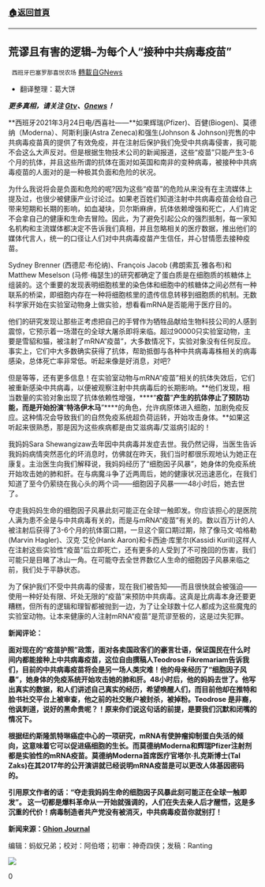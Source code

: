 ###  [:house:返回首頁](https://github.com/ourhimalayas/txt)
---

## 荒谬且有害的逻辑&#8211;为每个人“接种中共病毒疫苗”
` 西班牙巴塞罗那喜悦农场` [轉載自GNews](https://gnews.org/zh-hans/1013889/)

- 翻译整理：葛大饼


***更多真相，请关注 [Gtv](https://gtv.org/)、[Gnews](https://gnews.org/)！***

**西班牙2021年3月24日电/西喜社——**如果辉瑞(Pfizer)、百健(Biogen)、莫德纳（Moderna）、阿斯利康(Astra Zeneca)和强生(Johnson & Johnson)兜售的中共病毒疫苗真的提供了有效免疫，并在注射后保护我们免受中共病毒侵害，我可能不会这么大声反对。但是根据生物技术公司的新闻报道，这些“疫苗”只能产生3-6个月的抗体，并且这些所谓的抗体在面对如英国和南非的变种病毒，被接种中共病毒疫苗的人面对的是一种极其负面和危险的状况。

为什么我说将会是负面和危险的呢?因为这些“疫苗”的危险从来没有在主流媒体上提及过，也很少被健康产业讨论过。如果老百姓们知道注射中共病毒疫苗会给自己带来短期和长期的影响，如血凝块，贝尔斯麻痹，抗体依赖增强和死亡，人们肯定不会拿自己的健康和生命去冒险。因此，为了避免引起公众的强烈抵制，每一家知名机构和主流媒体都决定不告诉我们真相，并且忽略相关的医疗数据，推出他们的媒体代言人，统一的口径让人们对中共病毒疫苗产生信任，并心甘情愿去接种疫苗。

Sydney Brenner (西德尼·布伦纳)、François Jacob (弗朗索瓦·雅各布)和Matthew Meselson (马修·梅瑟生)的研究都确定了蛋白质是在细胞质的核糖体上组装的。这个重要的发现表明细胞核里的染色体和细胞中的核糖体之间必然有一种联系的桥梁，即细胞内存在一种将细胞核里的遗传信息转移到细胞质的机制。无数科学家开始在实验室动物身上做实验，想看看mRNA是否能用于医疗目的。

他们的研究发现让那些正考虑把自己的手臂作为牺牲品献给生物科技公司的人感到震惊，它预示着一场潜在的全球大屠杀即将来临。超过90000只实验室动物，主要是雪貂和猫，被注射了mRNA“疫苗”，大多数情况下，实验对象没有任何反应。事实上，它们中大多数确实获得了抗体，帮助抵御与各种中共病毒毒株相关的病毒感染，总体死亡率非常低。听起来像是好消息，对吧?

但是等等，还有更多信息！在实验室动物与mRNA“疫苗”相关的抗体失效后，它们被重新感染中共病毒，以便被观察注射中共病毒后的长期影响。**他们发现，相当数量的实验对象出现了抗体依赖性增强，****“****疫苗****”****产生的抗体停止了预防功能，而是开始扮演****“****特洛伊木马****”****的角色，允许病原体进入细胞，加剧免疫反应。这种情况会导致我们的自然免疫系统超负荷运转，开始攻击身体。**如果这听起来很熟悉，那是因为这些疾病都是由艾滋病毒/艾滋病引起的！

我妈妈Sara Shewangizaw去年因中共病毒并发症去世。我仍然记得，当医生告诉我妈妈病情突然恶化的坏消息时，仿佛就在昨天，我们当时都很乐观地认为她正在康复。主治医生向我们解释说，我妈妈经历了“细胞因子风暴”，她身体的免疫系统开始攻击她的肺和肝。在与病魔斗争了近两周后，她的健康状况迅速恶化，在我们知道了至今仍萦绕在我心头的两个词——细胞因子风暴——48小时后，她去世了。

夺走我妈妈生命的细胞因子风暴此刻可能正在全球一触即发。你应该担心的是医院人满为患不全是与中共病毒有关的，而是与mRNA“疫苗”有关的。数以百万计的人被注射后获得了3-6个月的抗体窗口期，一旦这个窗口期过期，除了像马文·哈格勒(Marvin Hagler)、汉克·艾伦(Hank Aaron)和卡西迪·库里尔(Kassidi Kurill)这样人在注射这些实验性“疫苗”后立即死亡，还有更多的人受到了不可挽回的伤害，我们可能只是目睹了冰山一角。在可能夺去全世界数亿人生命的细胞因子风暴来临之前，我们处于平静状态。

为了保护我们不受中共病毒的侵害，现在我们被告知——而且很快就会被强迫——使用一种好处有限、坏处无限的“疫苗”来预防中共病毒。这真是比病毒本身还要更糟糕，但所有的逻辑和理智都被抛到一边，为了让全球数十亿人都成为这些魔鬼的实验室动物。让本来健康的人注射mRNA“疫苗”是荒谬至极的，这是过失犯罪。

**新闻评论：**

**面对现在的“疫苗护照”政策，面对各卖国政客们的豪言壮语，保证国民在什么时间内都能接种上中共病毒疫苗，这位自由撰稿人Teodrose Fikremariam告诉我们，目前的中共病毒疫苗将会是另一场人类灾难！他的母亲经历了“细胞因子风暴”，她身体的免疫系统开始攻击她的肺和肝。48小时后，他的妈妈去世了。他写出真实的数据，和人们讲述自己真实的经历，希望唤醒人们，而目前他却在推特和脸书社交平台上被审查，他之前的社交账户被封杀，被掉粉。Teodrose 是非裔，他讽刺道，说好的黑命贵呢？！原来你们说这句话的前提，是要我们沉默和闭嘴的情况下。**

**根据纽约斯隆凯特琳癌症中心的一项研究，mRNA有使肿瘤抑制蛋白失活的倾向，这意味着它可以促进癌细胞的生长。而莫德纳Moderna和辉瑞Pfizer注射剂都是实验性的mRNA疫苗。莫德纳Moderna首席医疗官塔尔·扎克斯博士(Tal Zaks)在其2017年的公开演讲就已经说明mRNA疫苗是可以更改人体基因密码的。**

**引用原文作者的话：“夺走我妈妈生命的细胞因子风暴此刻可能正在全球一触即发”。 这一切都是爆料革命从一开始就强调的，人们在失去亲人后才醒悟，这是多沉重的代价！病毒制造者共产党没有被消灭，中共病毒疫苗你就别打！**

**新闻来源：[Ghion Journal](https://ghionjournal.com/vaccine-911/amp/)**

编辑：蚂蚁兄弟；校对：阿伯塔；初审：神奇四侠；发稿：Ranting

![]()![](https://gnews.org/wp-content/uploads/2021/02/招募.jpeg)

0
